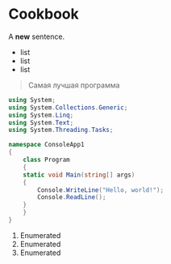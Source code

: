 # Cookbook
A **new** sentence.
* list
* list
* list

> Самая лучшая программа 

```C#
using System;
using System.Collections.Generic;
using System.Linq;
using System.Text;
using System.Threading.Tasks;

namespace ConsoleApp1
{
    class Program
    {
    static void Main(string[] args)
    {
        Console.WriteLine("Hello, world!");
        Console.ReadLine();
    }
    }
}
```

1. Enumerated
2. Enumerated
3. Enumerated
